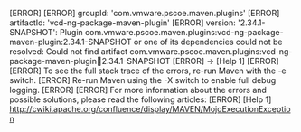 [ERROR] 
[ERROR] groupId: 'com.vmware.pscoe.maven.plugins'
[ERROR] artifactId: 'vcd-ng-package-maven-plugin'
[ERROR] version: '2.34.1-SNAPSHOT': Plugin com.vmware.pscoe.maven.plugins:vcd-ng-package-maven-plugin:2.34.1-SNAPSHOT or one of its dependencies could not be resolved: Could not find artifact com.vmware.pscoe.maven.plugins:vcd-ng-package-maven-plugin:jar:2.34.1-SNAPSHOT
[ERROR] -> [Help 1]
[ERROR] 
[ERROR] To see the full stack trace of the errors, re-run Maven with the -e switch.
[ERROR] Re-run Maven using the -X switch to enable full debug logging.
[ERROR] 
[ERROR] For more information about the errors and possible solutions, please read the following articles:
[ERROR] [Help 1] http://cwiki.apache.org/confluence/display/MAVEN/MojoExecutionException

